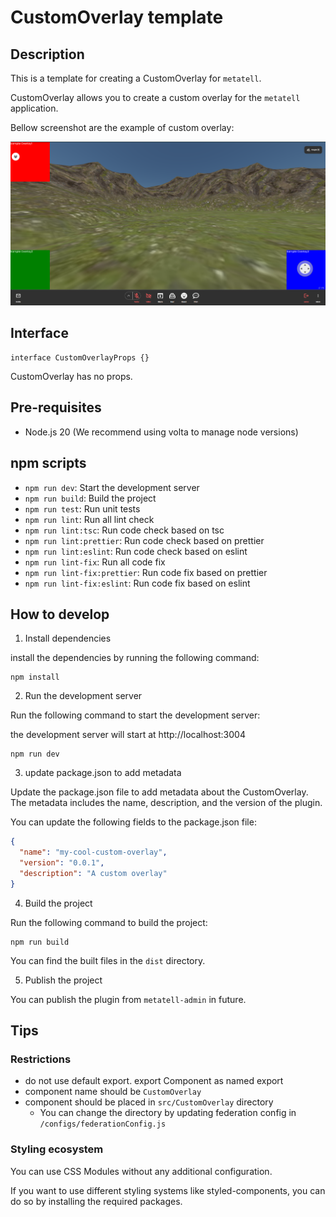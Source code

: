 # CustomOverlay template

## Description

This is a template for creating a CustomOverlay for `metatell`.

CustomOverlay allows you to create a custom overlay for the `metatell` application.

Bellow screenshot are the example of custom overlay:

<p align="center">
  <img src="./docs/sample-overlay.png" alt="CustomOverlay example" />
</p>

## Interface

```tsx
interface CustomOverlayProps {}
```

CustomOverlay has no props.

## Pre-requisites

- Node.js 20 (We recommend using volta to manage node versions)

## npm scripts

- `npm run dev`: Start the development server
- `npm run build`: Build the project
- `npm run test`: Run unit tests
- `npm run lint`: Run all lint check
- `npm run lint:tsc`: Run code check based on tsc
- `npm run lint:prettier`: Run code check based on prettier
- `npm run lint:eslint`: Run code check based on eslint
- `npm run lint-fix`: Run all code fix
- `npm run lint-fix:prettier`: Run code fix based on prettier
- `npm run lint-fix:eslint`: Run code fix based on eslint

## How to develop

1. Install dependencies

install the dependencies by running the following command:

```
npm install
```

2. Run the development server

Run the following command to start the development server:

the development server will start at http://localhost:3004

```
npm run dev
```

3. update package.json to add metadata

Update the package.json file to add metadata about the CustomOverlay. The metadata includes the name, description, and the version of the plugin.

You can update the following fields to the package.json file:

```json
{
  "name": "my-cool-custom-overlay",
  "version": "0.0.1",
  "description": "A custom overlay"
}
```

4. Build the project

Run the following command to build the project:

```
npm run build
```

You can find the built files in the `dist` directory.

5. Publish the project

You can publish the plugin from `metatell-admin` in future.

## Tips

### Restrictions

- do not use default export. export Component as named export
- component name should be `CustomOverlay`
- component should be placed in `src/CustomOverlay` directory
  - You can change the directory by updating federation config in `/configs/federationConfig.js`

### Styling ecosystem

You can use CSS Modules without any additional configuration.

If you want to use different styling systems like styled-components, you can do so by installing the required packages.

